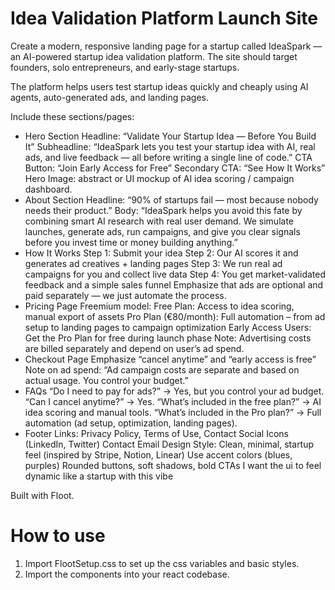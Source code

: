 # Idea Validation Platform Launch Site
        
Create a modern, responsive landing page for a startup called IdeaSpark — an AI-powered startup idea validation platform. The site should target founders, solo entrepreneurs, and early-stage startups.

The platform helps users test startup ideas quickly and cheaply using AI agents, auto-generated ads, and landing pages.

Include these sections/pages:
* Hero Section
  Headline: “Validate Your Startup Idea — Before You Build It”
  Subheadline: “IdeaSpark lets you test your startup idea with AI, real ads, and live feedback — all before writing a single line of code.”
  CTA Button: “Join Early Access for Free”
  Secondary CTA: “See How It Works”
  Hero Image: abstract or UI mockup of AI idea scoring / campaign dashboard.
* About Section
  Headline: “90% of startups fail — most because nobody needs their product.”
  Body: “IdeaSpark helps you avoid this fate by combining smart AI research with real user demand. We simulate launches, generate ads, run campaigns, and give you clear signals before you invest time or money building anything.”
* How It Works
  Step 1: Submit your idea
  Step 2: Our AI scores it and generates ad creatives + landing pages
  Step 3: We run real ad campaigns for you and collect live data
  Step 4: You get market-validated feedback and a simple sales funnel
  Emphasize that ads are optional and paid separately — we just automate the process.
* Pricing Page
  Freemium model:
  Free Plan: Access to idea scoring, manual export of assets
  Pro Plan (€80/month): Full automation – from ad setup to landing pages to campaign optimization
  Early Access Users: Get the Pro Plan for free during launch phase
  Note: Advertising costs are billed separately and depend on user’s ad spend.
* Checkout Page
  Emphasize “cancel anytime” and “early access is free”
  Note on ad spend: “Ad campaign costs are separate and based on actual usage. You control your budget.”
* FAQs
  “Do I need to pay for ads?” → Yes, but you control your ad budget.
  “Can I cancel anytime?” → Yes.
  “What’s included in the free plan?” → AI idea scoring and manual tools.
  “What’s included in the Pro plan?” → Full automation (ad setup, optimization, landing pages).
* Footer
  Links: Privacy Policy, Terms of Use, Contact
  Social Icons (LinkedIn, Twitter)
  Contact Email
Design Style:
Clean, minimal, startup feel (inspired by Stripe, Notion, Linear)
Use accent colors (blues, purples)
Rounded buttons, soft shadows, bold CTAs
I want the ui to feel dynamic like a startup with this vibe

Built with Floot.

# How to use

1. Import FlootSetup.css to set up the css variables and basic styles.
2. Import the components into your react codebase.
